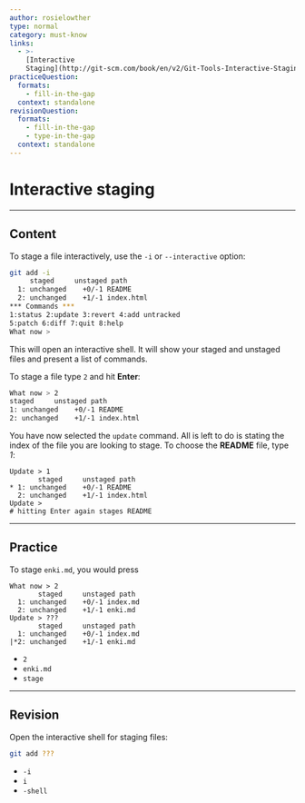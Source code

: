 ```yaml
---
author: rosielowther
type: normal
category: must-know
links:
  - >-
    [Interactive
    Staging](http://git-scm.com/book/en/v2/Git-Tools-Interactive-Staging){documentation}
practiceQuestion:
  formats:
    - fill-in-the-gap
  context: standalone
revisionQuestion:
  formats:
    - fill-in-the-gap
    - type-in-the-gap
  context: standalone
---
```


# Interactive staging


---

## Content

To stage a file interactively, use the `-i` or `--interactive` option:

```bash
git add -i
     staged     unstaged path
  1: unchanged    +0/-1 README
  2: unchanged    +1/-1 index.html
*** Commands ***
1:status 2:update 3:revert 4:add untracked
5:patch 6:diff 7:quit 8:help
What now >
```

This will open an interactive shell. It will show your staged and unstaged files and present a list of commands.

To stage a file type `2` and hit **Enter**:

```bash
What now > 2
staged     unstaged path
1: unchanged    +0/-1 README
2: unchanged    +1/-1 index.html
```

You have now selected the `update` command. All is left to do is stating the index of the file you are looking to stage. To choose the **README** file, type *1*:

```plain-text
Update > 1
       staged     unstaged path
* 1: unchanged    +0/-1 README
  2: unchanged    +1/-1 index.html
Update >
# hitting Enter again stages README
```


---

## Practice

To stage `enki.md`, you would press

```plain-text
What now > 2
       staged     unstaged path
  1: unchanged    +0/-1 index.md
  2: unchanged    +1/-1 enki.md
Update > ???
       staged     unstaged path
  1: unchanged    +0/-1 index.md
|*2: unchanged    +1/-1 enki.md
```

- `2`
- `enki.md`
- `stage`


---

## Revision

Open the interactive shell for staging files:

```bash
git add ???
```

- `-i`
- `i`
- `-shell`
